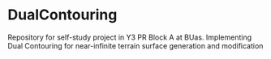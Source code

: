 # DualContouring
Repository for self-study project in Y3 PR Block A at BUas. Implementing Dual Contouring for near-infinite terrain surface generation and modification
